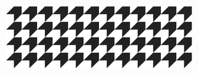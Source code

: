 [![cover image](https://github.com/brenoxav/project-assets/blob/gh-pages/cover/cover-github-900x300-1.png)](https://brenoxavier.com)
